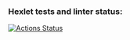 ### Hexlet tests and linter status:
[![Actions Status](https://github.com/escape-8/php-project-45/actions/workflows/hexlet-check.yml/badge.svg)](https://github.com/escape-8/php-project-45/actions)